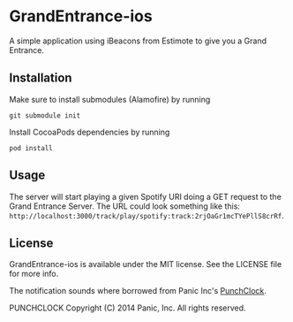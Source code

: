 GrandEntrance-ios
=================

A simple application using iBeacons from Estimote to give you a Grand Entrance.

## Installation
Make sure to install submodules (Alamofire) by running

`git submodule init`

Install CocoaPods dependencies by running 

`pod install`

## Usage
The server will start playing a given Spotify URI doing a GET request to the Grand Entrance Server. The URL could look something like this: `http://localhost:3000/track/play/spotify:track:2rjOaGr1mcTYePllS8crRf`.

## License

GrandEntrance-ios is available under the MIT license. See the LICENSE file for more info.

The notification sounds where borrowed from Panic Inc's [PunchClock](https://github.com/panicinc/PunchClock).

PUNCHCLOCK
Copyright (C) 2014 Panic, Inc.
All rights reserved.

